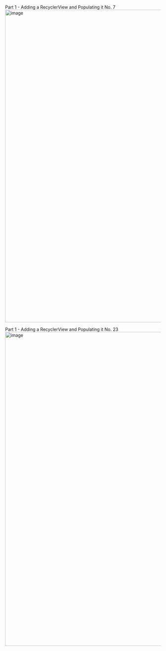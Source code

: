 Part 1 - Adding a RecyclerView and Populating it No. 7
<img width="1914" height="1012" alt="image" src="https://github.com/user-attachments/assets/2c24f021-a3cd-40b4-b055-2b8699509612" />

Part 1 - Adding a RecyclerView and Populating it No. 23
<img width="1908" height="1016" alt="image" src="https://github.com/user-attachments/assets/919708cb-2a40-4827-a809-e4cf5dc671e6" />

